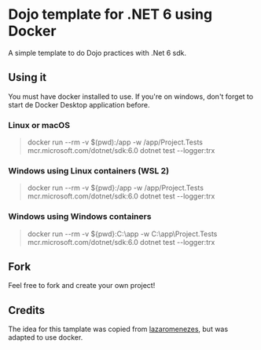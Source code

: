 # Dojo template for .NET 6 using Docker
A simple template to do Dojo practices with .Net 6 sdk.

## Using it
You must have docker installed to use. If you're on windows, don't forget to start de Docker Desktop application before.

### Linux or macOS
 > docker run --rm -v $(pwd):/app -w /app/Project.Tests mcr.microsoft.com/dotnet/sdk:6.0 dotnet test --logger:trx

### Windows using Linux containers (WSL 2)
 > docker run --rm -v ${pwd}:/app -w /app/Project.Tests mcr.microsoft.com/dotnet/sdk:6.0 dotnet test --logger:trx

 ### Windows using Windows containers
 > docker run --rm -v ${pwd}:C:\app -w C:\app\Project.Tests mcr.microsoft.com/dotnet/sdk:6.0 dotnet test --logger:trx

## Fork
Feel free to fork and create your own project!

## Credits
The idea for this tamplate was copied from [lazaromenezes](https://github.com/lazaromenezes/dotnet-dojo-repl-template), but was adapted to use docker.
